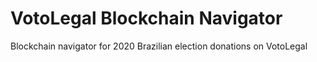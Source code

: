 # VotoLegal Blockchain Navigator

Blockchain navigator for 2020 Brazilian election donations on VotoLegal
